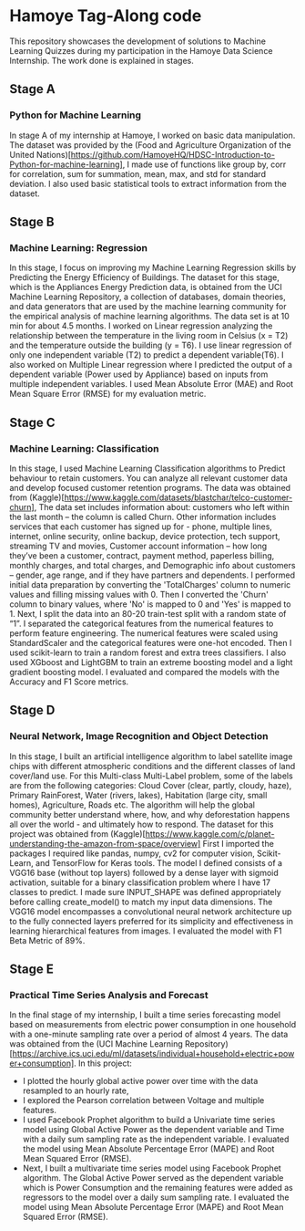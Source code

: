 # Hamoye Tag-Along code
This repository showcases the development  of solutions to Machine Learning Quizzes during my participation in the Hamoye Data Science Internship. The work done is explained in stages.

## Stage A 
### Python for Machine Learning
In stage A of my internship at Hamoye, I worked on basic data manipulation. The dataset was provided by the (Food and Agriculture Organization of the United Nations)[https://github.com/HamoyeHQ/HDSC-Introduction-to-Python-for-machine-learning], I made use of functions like group by, corr for correlation, sum for summation, mean, max, and std for standard deviation. I also used basic statistical tools to extract information from the dataset.

## Stage B
### Machine Learning: Regression
In this stage, I focus on improving my Machine Learning Regression skills by Predicting the Energy Efficiency of Buildings. The dataset for this stage, which is the Appliances Energy Prediction data, is obtained from the UCI Machine Learning Repository, a collection of databases, domain theories, and data generators that are used by the machine learning community for the empirical analysis of machine learning algorithms. The data set is at 10 min for about 4.5 months. I worked on Linear regression analyzing the relationship between the temperature in the living room in Celsius (x = T2) and the temperature outside the building (y = T6). I use linear regression of only one independent variable (T2) to predict a dependent variable(T6). I also worked on Multiple Linear regression where I predicted the output of a dependent variable (Power used by Appliance) based on inputs from multiple independent variables. I used Mean Absolute Error (MAE) and Root Mean Square Error (RMSE) for my evaluation metric.

## Stage C
### Machine Learning: Classification
In this stage, I used Machine Learning Classification algorithms to Predict behaviour to retain customers. You can analyze all relevant customer data and develop focused customer retention programs. The data was obtained from (Kaggle)[https://www.kaggle.com/datasets/blastchar/telco-customer-churn], The data set includes information about: customers who left within the last month – the column is called Churn. Other information includes services that each customer has signed up for - phone, multiple lines, internet, online security, online backup, device protection, tech support, streaming TV and movies, Customer account information – how long they’ve been a customer, contract, payment method, paperless billing, monthly charges, and total charges, and Demographic info about customers – gender, age range, and if they have partners and dependents. I performed initial data preparation by converting the 'TotalCharges' column to numeric values and filling missing values with 0. Then I converted the 'Churn' column to binary values, where 'No' is mapped to 0 and 'Yes' is mapped to 1. Next, I split the data into an 80-20 train-test split with a random state of “1”. I separated the categorical features from the numerical features to perform feature engineering. The numerical features were scaled using StandardScaler and the categorical features were one-hot encoded. Then I used scikit-learn to train a random forest and extra trees classifiers. I also used XGboost and LightGBM to train an extreme boosting model and a light gradient boosting model. I evaluated and compared the models with the Accuracy and F1 Score metrics.

## Stage D
### Neural Network, Image Recognition and Object Detection
In this stage, I built an artificial intelligence algorithm to label satellite image chips with different atmospheric conditions and the different classes of land cover/land use.  For this Multi-class Multi-Label problem, some of the labels are from the following categories: Cloud Cover (clear, partly, cloudy, haze), Primary RainForest, Water (rivers, lakes), Habitation (large city, small homes), Agriculture, Roads etc. The algorithm  will help the global community better understand where, how, and why deforestation happens all over the world - and ultimately how to respond. The dataset for this project was obtained from (Kaggle)[https://www.kaggle.com/c/planet-understanding-the-amazon-from-space/overview] 
First I imported the packages I required like pandas, numpy, cv2 for computer vision, Scikit-Learn, and TensorFlow for Keras tools. The model I defined consists of a VGG16 base (without top layers) followed by a dense layer with sigmoid activation, suitable for a binary classification problem where I have 17 classes to predict. I made sure INPUT_SHAPE was defined appropriately before calling create_model() to match my input data dimensions. The VGG16 model encompasses a convolutional neural network architecture up to the fully connected layers preferred for its simplicity and effectiveness in learning hierarchical features from images. I evaluated the model with F1 Beta Metric of 89%.

## Stage E
### Practical Time Series Analysis and Forecast
In the final stage of my internship, I built a time series forecasting model based on measurements from electric power consumption in one household with a one-minute sampling rate over a period of almost 4 years. The data was obtained from the (UCI Machine Learning Repository)[https://archive.ics.uci.edu/ml/datasets/individual+household+electric+power+consumption]. In this project:
- I plotted the hourly global active power over time with the data resampled to an hourly rate,
- I explored the Pearson correlation between Voltage and multiple features.
- I used Facebook Prophet algorithm to build a Univariate time series model using Global Active Power as the dependent variable and Time with a daily sum sampling rate as the independent variable. I evaluated the model using Mean Absolute Percentage Error (MAPE) and Root Mean Squared Error (RMSE).
- Next, I built a multivariate time series model using Facebook Prophet algorithm. The Global Active Power served as the dependent variable which is Power Consumption and the remaining features were added as regressors to the model over a daily sum sampling rate. I evaluated the model using Mean Absolute Percentage Error (MAPE) and Root Mean Squared Error (RMSE).

